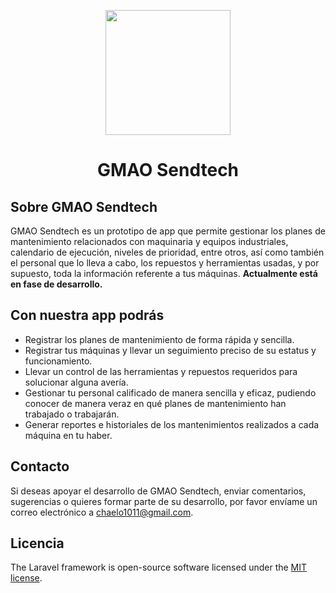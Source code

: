 <p align="center"><img src="" height="200"></p>

<h1 align="center">GMAO Sendtech</h1>

## Sobre GMAO Sendtech

GMAO Sendtech es un prototipo de app que permite gestionar los planes de mantenimiento relacionados con maquinaria y equipos industriales, calendario de ejecución, niveles de prioridad, entre otros, así como también el personal que lo lleva a cabo, los repuestos y herramientas usadas, y por supuesto, toda la información referente a tus máquinas. **Actualmente está en fase de desarrollo.**

## Con nuestra app podrás

- Registrar los planes de mantenimiento de forma rápida y sencilla.
- Registrar tus máquinas y llevar un seguimiento preciso de su estatus y funcionamiento.
- Llevar un control de las herramientas y repuestos requeridos para solucionar alguna avería.
- Gestionar tu personal calificado de manera sencilla y eficaz, pudiendo conocer de manera veraz en qué planes de mantenimiento han trabajado o trabajarán.
- Generar reportes e historiales de los mantenimientos realizados a cada máquina en tu haber.

## Contacto

Si deseas apoyar el desarrollo de GMAO Sendtech, enviar comentarios, sugerencias o quieres formar parte de su desarrollo, por favor envíame un correo electrónico a [chaelo1011@gmail.com](mailto:chaelo1011@gmail.com).

## Licencia

The Laravel framework is open-source software licensed under the [MIT license](https://opensource.org/licenses/MIT).
